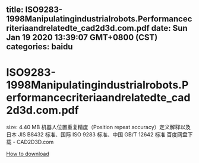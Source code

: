 
title: ISO9283-1998Manipulatingindustrialrobots.Performancecriteriaandrelatedte_cad2d3d.com.pdf
date: Sun Jan 19 2020 13:39:07 GMT+0800 (CST)    
categories: baidu
---

# ISO9283-1998Manipulatingindustrialrobots.Performancecriteriaandrelatedte_cad2d3d.com.pdf
size: 4.40 MB
 机器人位置重复精度（Position repeat accuracy）定义解释以及日本 JIS B8432 标准、国际 ISO 9283 标准、中国 GB/T 12642 标准 百度网盘下载 - CAD2D3D.com
 

[How to download](https://bpcam.bemobtrk.com/go/2ceec3aa-1ca2-46d6-b9ff-aaa5c184517c?jno=998)